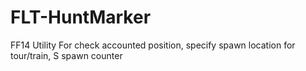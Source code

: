 # FLT-HuntMarker

FF14 Utility
For check accounted position, specify spawn location for tour/train, S spawn counter
